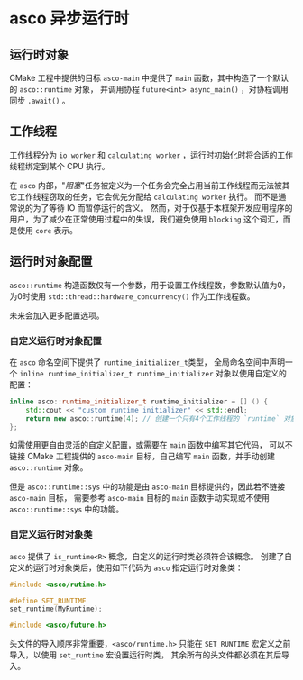 # asco 异步运行时

## 运行时对象

CMake 工程中提供的目标 `asco-main` 中提供了 `main` 函数，其中构造了一个默认的 `asco::runtime` 对象，
并调用协程 `future<int> async_main()` ，对协程调用同步 `.await()` 。

## 工作线程

工作线程分为 `io worker` 和 `calculating worker` ，运行时初始化时将合适的工作线程绑定到某个 CPU 执行。

在 `asco` 内部，"*阻塞*"任务被定义为一个任务会完全占用当前工作线程而无法被其它工作线程窃取的任务，它会优先分配给 `calculating worker` 执行。
而不是通常说的为了等待 IO 而暂停运行的含义。
然而，对于仅基于本框架开发应用程序的用户，为了减少在正常使用过程中的失误，我们避免使用 `blocking` 这个词汇，而是使用 `core` 表示。

## 运行时对象配置

`asco::runtime` 构造函数仅有一个参数，用于设置工作线程数，参数默认值为0，为0时使用 `std::thread::hardware_concurrency()` 作为工作线程数。

未来会加入更多配置选项。

### 自定义运行时对象配置

在 `asco` 命名空间下提供了 `runtime_initializer_t`类型，
全局命名空间中声明一个 `inline runtime_initializer_t runtime_initializer` 对象以使用自定义的配置：

```c++
inline asco::runtime_initializer_t runtime_initializer = [] () {
    std::cout << "custom runtime initializer" << std::endl;
    return new asco::runtime(4); // 创建一个只有4个工作线程的 `runtime` 对象
};
```

如需使用更自由灵活的自定义配置，或需要在 `main` 函数中编写其它代码，
可以不链接 CMake 工程提供的 `asco-main` 目标，自己编写 `main` 函数，并手动创建 `asco::runtime` 对象。

但是 `asco::runtime::sys` 中的功能是由 `asco-main` 目标提供的，因此若不链接 `asco-main` 目标，
需要参考 `asco-main` 目标的 `main` 函数手动实现或不使用 `asco::runtime::sys` 中的功能。

### 自定义运行时对象类

`asco` 提供了 `is_runtime<R>` 概念，自定义的运行时类必须符合该概念。
创建了自定义的运行时对象类后，使用如下代码为 `asco` 指定运行时对象类：

```c++
#include <asco/rutime.h>

#define SET_RUNTIME
set_runtime(MyRuntime);

#include <asco/future.h>
```

头文件的导入顺序非常重要，`<asco/runtime.h>` 只能在 `SET_RUNTIME` 宏定义之前导入，以使用 `set_runtime` 宏设置运行时类，
其余所有的头文件都必须在其后导入。
